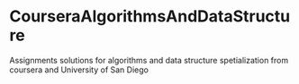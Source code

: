 # CourseraAlgorithmsAndDataStructure
Assignments solutions for algorithms and data structure spetialization from coursera and University of San Diego
